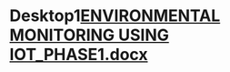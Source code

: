 # Desktop1[ENVIRONMENTAL MONITORING USING IOT_PHASE1.docx](https://github.com/au2021116320/Desktop1/files/12774485/ENVIRONMENTAL.MONITORING.USING.IOT_PHASE1.docx)
